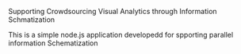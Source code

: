 Supporting Crowdsourcing Visual Analytics through Information Schmatization

This is a simple node.js application developedd for spporting parallel information Schematization